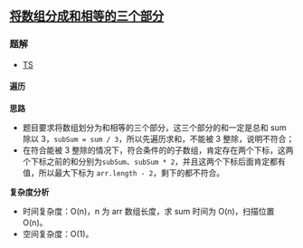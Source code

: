 ## [将数组分成和相等的三个部分](https://leetcode.cn/problems/partition-array-into-three-parts-with-equal-sum/)

### 题解
+ [TS](../../ts/1024/1013.ts)

#### 遍历
**思路**
+ 题目要求将数组划分为和相等的三个部分，这三个部分的和一定是总和 sum 除以 3，`subSum = sum / 3`，所以先遍历求和，不能被 3 整除，说明不符合；
+ 在符合能被 3 整除的情况下，符合条件的的子数组，肯定存在两个下标，这两个下标之前的和分别为`subSum`、`subSum * 2`，并且这两个下标后面肯定都有值，所以最大下标为 `arr.length - 2`，剩下的都不符合。

**复杂度分析**
+ 时间复杂度：O(n)，n 为 arr 数组长度，求 sum 时间为 O(n)，扫描位置 O(n)。
+ 空间复杂度：O(1)。